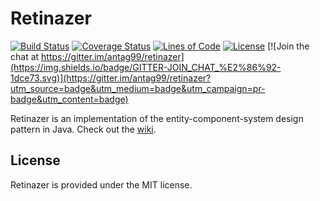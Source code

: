 # Retinazer
[![Build Status](https://travis-ci.org/antag99/retinazer.svg?branch=master)](https://travis-ci.org/antag99/retinazer)
[![Coverage Status](https://coveralls.io/repos/antag99/retinazer/badge.svg?branch=master&service=github)](https://coveralls.io/github/antag99/retinazer?branch=master)
[![Lines of Code](https://antag99.github.io/retinazer/loc.svg)](https://github.com/antag99/retinazer/search?l=java)
[![License](https://img.shields.io/badge/license-MIT-blue.svg)](http://choosealicense.com/licenses/mit/)
[![Join the chat at https://gitter.im/antag99/retinazer](https://img.shields.io/badge/GITTER-JOIN_CHAT_%E2%86%92-1dce73.svg)](https://gitter.im/antag99/retinazer?utm_source=badge&utm_medium=badge&utm_campaign=pr-badge&utm_content=badge)

Retinazer is an implementation of the entity-component-system design pattern in Java. Check out the [wiki](https://github.com/antag99/retinazer/wiki).

## License
Retinazer is provided under the MIT license.
